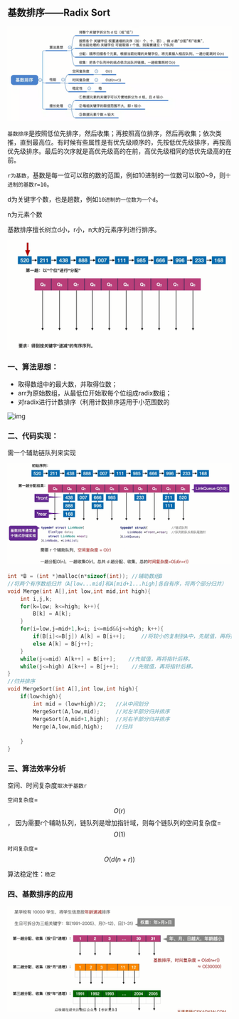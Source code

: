 ## 基数排序——Radix Sort

![uTools_1638539983688](images/uTools_1638539983688.png)

`基数排序`是按照低位先排序，然后收集；再按照高位排序，然后再收集；依次类推，直到最高位。有时候有些属性是有优先级顺序的，先按低优先级排序，再按高优先级排序。最后的次序就是高优先级高的在前，高优先级相同的低优先级高的在前。

`r为基数`，基数是每一位可以取的数的范围，例如10进制的一位数可以取0~9，则`十进制的基数r=10`。

d为关键字个数，也是趟数，例如`10进制的一位数为一个d`。

n为元素个数

基数排序擅长树立d小，r小，n大的元素序列进行排序。

![uTools_1638540152741](images/uTools_1638540152741.png)

### 一、算法思想：

- 取得数组中的最大数，并取得位数；
- arr为原始数组，从最低位开始取每个位组成radix数组；
- 对radix进行计数排序（利用计数排序适用于小范围数的

![img](https://images2017.cnblogs.com/blog/849589/201710/849589-20171015232453668-1397662527.gif)

### 二、代码实现：

需一个辅助链队列来实现

![uTools_1638540352134](images/uTools_1638540352134.png)

```c
int *B = (int *)malloc(n*sizeof(int)); //辅助数组B
//将两个有序数组归并（A[low...mid]和A[mid+1...high]各自有序，将两个部分归并）
void Merge(int A[],int low,int mid,int high){
    int i,j,k;
    for(k=low; k<=high; k++){
        B[k] = A[k];
    }
    for(i=low,j=mid+1,k=i; i<=mid&&j<=high; k++){
        if(B[i]<=B[j]) A[k] = B[i++];     //将较小的复制到A中，先赋值，再将指针后移。
        else A[k] = B[j++];
    }
    while(j<=mid) A[k++] = B[i++];    //先赋值，再将指针后移。
    while(j<=high) A[k++] = B[j++];    //先赋值，再将指针后移。
}
//归并排序
void MergeSort(int A[],int low,int high){
    if(low<high){
        int mid = (low+high)/2;   //从中间划分
        MergeSort(A,low,mid);     //对左半部分归并排序
        MergeSort(A,mid+1,high);  //对右半部分归并排序
        Merge(A,low,mid,high);    //归并
      
    }
}
```

### 三、算法效率分析

空间、时间复杂度`取决于基数r`

`空间复杂度`=$$O(r)$$， 
因为需要r个辅助队列，链队列是增加指针域，则每个链队列的空间复杂度=$$O(1)$$

`时间复杂度`=$$O(d(n+r))$$

算法稳定性：`稳定`

### 四、基数排序的应用

![uTools_1638541177922](images/uTools_1638541177922.png)

